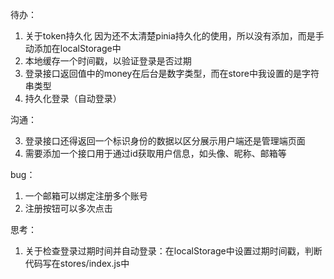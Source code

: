待办：
1. 关于token持久化
因为还不太清楚pinia持久化的使用，所以没有添加，而是手动添加在localStorage中
2. 本地缓存一个时间戳，以验证登录是否过期
3. 登录接口返回值中的money在后台是数字类型，而在store中我设置的是字符串类型
4. 持久化登录（自动登录）


沟通：
<!-- 1. register接口缺少一个返回值：id -->
<!-- 2. 登录接口返回值中的money是什么意思 -->
3. 登录接口还得返回一个标识身份的数据以区分展示用户端还是管理端页面
4. 需要添加一个接口用于通过id获取用户信息，如头像、昵称、邮箱等

bug：
1. 一个邮箱可以绑定注册多个账号
2. 注册按钮可以多次点击

思考：
1. 关于检查登录过期时间并自动登录：在localStorage中设置过期时间戳，判断代码写在stores/index.js中